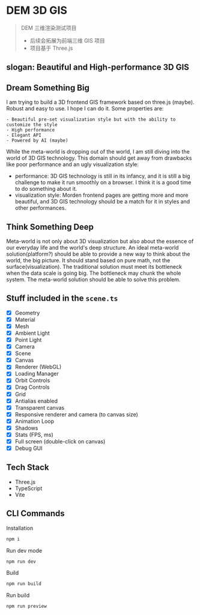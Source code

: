 # DEM 3D GIS
> DEM 三维渲染测试项目
> - 后续会拓展为前端三维 GIS 项目
> - 项目基于 Three.js
## slogan: Beautiful and High-performance 3D GIS

## Dream Something Big

I am trying to build a 3D frontend GIS framework based on three.js (maybe). Robust and easy to use. I hope I can do it. Some properties are:

    - Beautiful pre-set visualization style but with the ability to customize the style
    - High performance
    - Elegant API
    - Powered by AI (maybe)

While the meta-world is dropping out of the world, I am still diving into the world of 3D GIS technology. This domain should get away from drawbacks like poor performance and an ugly visualization style:

- performance: 3D GIS technology is still in its infancy, and it is still a big challenge to make it run smoothly on a browser. I think it is a good time to do something about it.
- visualization style: Morden frontend pages are getting more and more beautiful, and 3D GIS technology should be a match for it in styles and other performances.

## Think Something Deep

Meta-world is not only about 3D visualization but also about the essence of our everyday life and the world's deep structure. An ideal meta-world solution(platform?) should be able to provide a new way to think about the world, the big picture. It should stand based on pure math, not the surface(visualization). The traditional solution must meet its bottleneck when the data scale is going big. The bottleneck may chunk the whole system. The meta-world solution should be able to solve this problem.

## Stuff included in the `scene.ts`

- [x] Geometry
- [x] Material
- [x] Mesh
- [x] Ambient Light
- [x] Point Light
- [x] Camera
- [x] Scene
- [x] Canvas
- [x] Renderer (WebGL)
- [x] Loading Manager
- [x] Orbit Controls
- [x] Drag Controls
- [x] Grid
- [x] Antialias enabled
- [x] Transparent canvas
- [x] Responsive renderer and camera (to canvas size)
- [x] Animation Loop
- [x] Shadows
- [x] Stats (FPS, ms)
- [x] Full screen (double-click on canvas)
- [x] Debug GUI

## Tech Stack

- Three.js
- TypeScript
- Vite

## CLI Commands

Installation

```bash
npm i
```

Run dev mode

```bash
npm run dev
```

Build

```bash
npm run build
```

Run build

```bash
npm run preview
```



